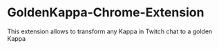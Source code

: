 # GoldenKappa-Chrome-Extension
This extension allows to transform any Kappa in  Twitch chat to a golden Kappa
